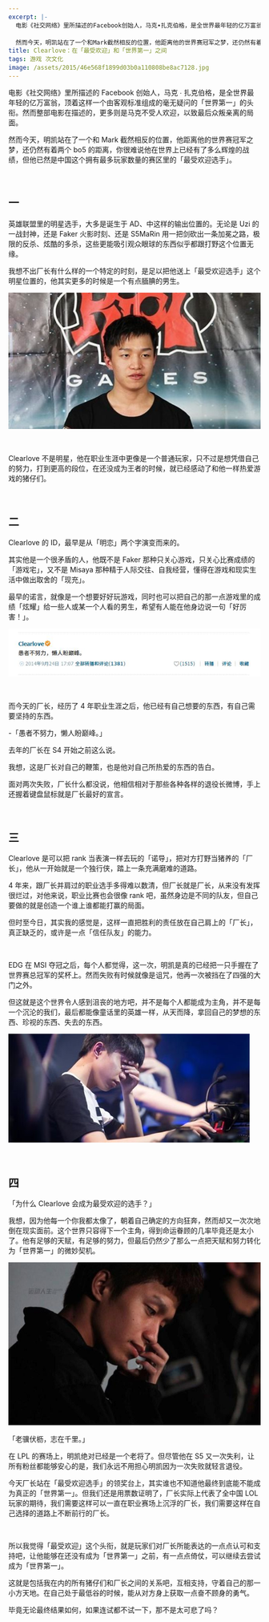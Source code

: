 ```yaml
---
excerpt: |-
  电影《社交网络》里所描述的Facebook创始人，马克∙扎克伯格，是全世界最年轻的亿万富翁，顶着这样一个由客观标准组成的毫无疑问的「世界第一」的头衔。然而整部电影在描述的，更多则是马克不受人欢迎，以致最后众叛亲离的局面。

  然而今天，明凯站在了一个和Mark截然相反的位置，他距离他的世界赛冠军之梦，还仍然有着两个bo5的距离，你很难说他在世界上已经有了多么辉煌的战绩，但他已然是中国这个拥有最多玩家数量的赛区里的「最受欢迎选手」。
title: Clearlove：在「最受欢迎」和「世界第一」之间
tags: 游戏 次文化
image: /assets/2015/46e568f1899d03b0a110808be8ac7128.jpg
---
```


电影《社交网络》里所描述的 Facebook 创始人，马克 ∙ 扎克伯格，是全世界最年轻的亿万富翁，顶着这样一个由客观标准组成的毫无疑问的「世界第一」的头衔。然而整部电影在描述的，更多则是马克不受人欢迎，以致最后众叛亲离的局面。

然而今天，明凯站在了一个和 Mark 截然相反的位置，他距离他的世界赛冠军之梦，还仍然有着两个 bo5 的距离，你很难说他在世界上已经有了多么辉煌的战绩，但他已然是中国这个拥有最多玩家数量的赛区里的「最受欢迎选手」。

<br>

## 一

英雄联盟里的明星选手，大多是诞生于 AD、中这样的输出位置的。无论是 Uzi 的一战封神，还是 Faker 火影时刻、还是 S5MaRin 用一把剑砍出一条加冕之路，极限的反杀、炫酷的多杀，这些更能吸引观众眼球的东西似乎都跟打野这个位置无缘。

我想不出厂长有什么样的一个特定的时刻，是足以把他送上「最受欢迎选手」这个明星位置的，他其实更多的时候是一个有点腼腆的男生。

![](/assets/2015/9c8cd3c0b29d4d72e05ba1dd8967bf85.jpg)

<br>

Clearlove 不是明星，他在职业生涯中更像是一个普通玩家，只不过是想凭借自己的努力，打到更高的段位，在还没成为王者的时候，就已经感动了和他一样热爱游戏的猪仔们。

<br>

## 二

Clearlove 的 ID，最早是从「明恋」两个字演变而来的。

其实他是一个很矛盾的人，他既不是 Faker 那种只关心游戏，只关心比赛成绩的「游戏宅」，又不是 Misaya 那种精于人际交往、自我经营，懂得在游戏和现实生活中做出取舍的「现充」。

最早的诺言，就像是一个想要好好玩游戏，同时也可以把自己的那一点游戏里的成绩「炫耀」给一些人或某一个人看的男生，希望有人能在他身边说一句「好厉害！」。

![](/assets/2015/784f08b052bf26c94bd8f5ad6f4b5da3.jpg)

<br>

而今天的厂长，经历了 4 年职业生涯之后，他已经有自己想要的东西，有自己需要坚持的东西。

-「愚者不努力，懒人盼巅峰。」

去年的厂长在 S4 开始之前这么说。

我想，这是厂长对自己的鞭策，也是他对自己所热爱的东西的告白。

面对两次失败，厂长什么都没说，他相信相对于那些各种各样的退役长微博，手上还握着键盘鼠标就是厂长最好的宣言。

<br>

## 三

Clearlove 是可以把 rank 当表演一样去玩的「诺导」，把对方打野当猪养的「厂长」，他从一开始就是一个独行侠，踏上一条充满磨难的道路。

4 年来，跟厂长并肩过的职业选手多得难以数清，但厂长就是厂长，从来没有发挥很烂过，对他来说，职业比赛也会很像 rank 吧，虽然身边是不同的队友，但自己要做的就是创造一个谁上谁都能打赢的局面。

但时至今日，其实我的感觉是，这样一直把胜利的责任放在自己肩上的「厂长」，真正缺乏的，或许是一点「信任队友」的能力。

<br>

EDG 在 MSI 夺冠之后，每个人都觉得，这一次，明凯是真的已经把一只手握在了世界赛总冠军的奖杯上。然而失败有时候就像是诅咒，他再一次被挡在了四强的大门之外。

但这就是这个世界令人感到沮丧的地方吧，并不是每个人都能成为主角，并不是每一个沉沦的我们，最后都能像童话里的英雄一样，从天而降，拿回自己的梦想的东西、珍视的东西、失去的东西。

![](/assets/2015/889309d9e0802514d966ed13f7de686a.jpg)

<br>

## 四

「为什么 Clearlove 会成为最受欢迎的选手？」

我想，因为他每一个你我都太像了，朝着自己确定的方向狂奔，然而却又一次次地倒在现实面前。这个世界只容得下一个主角，得到命运眷顾的几率毕竟还是太小了。他有足够的天赋，有足够的努力，但最后仍然少了那么一点把天赋和努力转化为「世界第一」的微妙契机。

![](/assets/2015/46e568f1899d03b0a110808be8ac7128.jpg)

「老骥伏枥，志在千里。」

在 LPL 的赛场上，明凯绝对已经是一个老将了。但尽管他在 S5 又一次失利，让所有粉丝都能够安心的是，我们永远不用担心明凯因为一次失败就轻言退役。

今天厂长站在「最受欢迎选手」的领奖台上，其实谁也不知道他最终到底能不能成为真正的「世界第一」。但我们还是用票数证明了，厂长实际上代表了全中国 LOL 玩家的期待，我们需要这样可以一直在职业赛场上沉浮的厂长，我们需要这样在自己选择的道路上不断前行的厂长。

<br>

所以我觉得「最受欢迎」这个头衔，就是玩家们对厂长所能表达的一点点认可和支持吧，让他能够在还没有成为「世界第一」之前，有一点点倚仗，可以继续去尝试成为「世界第一」。

这就是包括我在内的所有猪仔们和厂长之间的关系吧，互相支持，守着自己的那一小方天地。在自己处于最低谷的时候，能从对方身上获取一点奋不顾身的勇气。

毕竟无论最终结果如何，如果连试都不试一下，那不是太可悲了吗？
